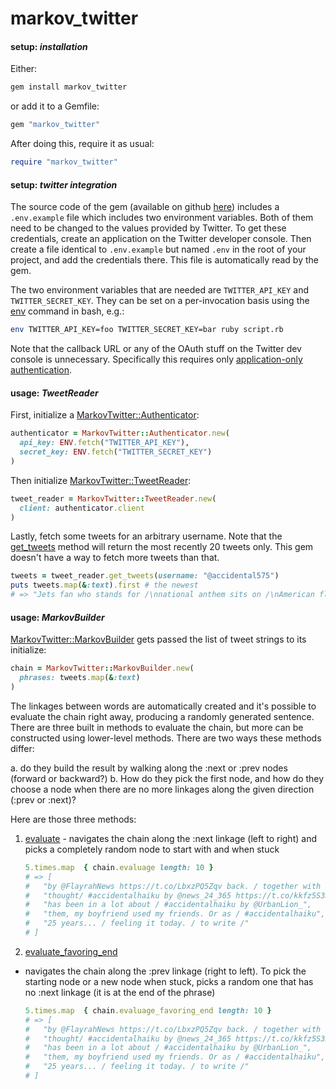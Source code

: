 # markov_twitter

#### setup: _installation_

Either:

```sh
gem install markov_twitter
```

or add it to a Gemfile:

```rb
gem "markov_twitter"
```

After doing this, require it as usual:

```rb
require "markov_twitter"
```

#### setup: _twitter integration_

The source code of the gem (available on github
[here](http://github.com/maxpleaner/markov_twitter))
includes a `.env.example` file which includes two environment variables.
Both of them need to be changed to the values provided by Twitter.
To get these credentials, create an application on the Twitter developer
console. Then create a file identical to `.env.example` but named `.env`
in the root of your project, and add the credentials there.
This file is automatically read by the gem.

The two environment variables that are needed are
`TWITTER_API_KEY` and `TWITTER_SECRET_KEY`. They can be set on a
per-invocation basis using the [env](https://ss64.com/bash/env.html) command
in bash, e.g.:

```sh
env TWITTER_API_KEY=foo TWITTER_SECRET_KEY=bar ruby script.rb
```

Note that the callback URL or any of the OAuth stuff on the Twitter dev
console is unnecessary. Specifically this requires only 
[application-only authentication](https://developer.twitter.com/en/docs/basics/authentication/overview/application-only).

#### usage: _TweetReader_

First, initialize a [MarkovTwitter::Authenticator](DOCS_PATH/MarkovTwitter/Authenticator):

```rb
authenticator = MarkovTwitter::Authenticator.new(
  api_key: ENV.fetch("TWITTER_API_KEY"),
  secret_key: ENV.fetch("TWITTER_SECRET_KEY")
)
```

Then initialize [MarkovTwitter::TweetReader](DOCS_PATH/MarkovTwitter/TweetReader):

```rb
tweet_reader = MarkovTwitter::TweetReader.new(
  client: authenticator.client
)
```

Lastly, fetch some tweets for an arbitrary username. Note that the
[get_tweets](DOCS_PATH/MarkovTwitter/TweetReader:get_tweets) method will return
the most recently 20 tweets only. This gem doesn't have a way to fetch more
tweets than that.

```rb
tweets = tweet_reader.get_tweets(username: "@accidental575")
puts tweets.map(&:text).first # the newest
# => "Jets fan who stands for /\nnational anthem sits on /\nAmerican flag /\n#accidentalhaiku by @Deadspin \nhttps://t.co/INsLlMB31G"
```

#### usage: _MarkovBuilder_

[MarkovTwitter::MarkovBuilder](DOCS_PATH/MarkovTwitter/MarkovBuilder) gets
passed the list of tweet strings to its initialize:

```rb
chain = MarkovTwitter::MarkovBuilder.new(
  phrases: tweets.map(&:text)
)
```

The linkages between words are automatically created and it's 
possible to evaluate the chain right away, producing a randomly
generated sentence. There are three built in methods to 
evaluate the chain, but more can be constructed using lower-level methods.
There are two ways these methods differ:

a. do they build the result by walking along the :next or :prev nodes
(forward or backward?)
b. How do they pick the first node, and how do they choose a node
when there are no more linkages along the given direction (:prev or :next)?

Here are those three methods:

1. [evaluate](DOCS_PATH/MarkovTwitter/MarkovBuilder:evaluate) - navigates
the chain along the :next linkage (left to right) and picks a completely random
node to start with and when stuck

    ```rb
    5.times.map  { chain.evaluage length: 10 }
    # => [
    #   "by @FlayrahNews https://t.co/LbxzPQ5Zqv back. / together with dung! / American",
    #   "thought/ #accidentalhaiku by @news_24_365 https://t.co/kkfz5S3Kut pumpkin / Wes Anderson's Isle",
    #   "has been in a lot about / #accidentalhaiku by @UrbanLion_",
    #   "them, my boyfriend used my friends. Or as / #accidentalhaiku",
    #   "25 years... / feeling it today. / to write /"
    # ]
    ```

2. [evaluate_favoring_end](DOCS_PATH/MarkovTwitter/MarkovBuilder:evaluate_favoring_end)
- navigates the chain along the :prev linkage (right to left). To pick the starting
node or a new node when stuck, picks a random one that has no :next linkage
(it is at the end of the phrase)

    ```rb
    5.times.map  { chain.evaluage_favoring_end length: 10 }
    # => [
    #   "by @FlayrahNews https://t.co/LbxzPQ5Zqv back. / together with dung! / American",
    #   "thought/ #accidentalhaiku by @news_24_365 https://t.co/kkfz5S3Kut pumpkin / Wes Anderson's Isle",
    #   "has been in a lot about / #accidentalhaiku by @UrbanLion_",
    #   "them, my boyfriend used my friends. Or as / #accidentalhaiku",
    #   "25 years... / feeling it today. / to write /"
    # ]
    ```

